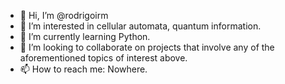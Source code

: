 - 👋 Hi, I’m @rodrigoirm
- 👀 I’m interested in cellular automata, quantum information.
- 🌱 I’m currently learning Python.
- 💞️ I’m looking to collaborate on projects that involve any of the aforementioned topics of interest above.
- 📫 How to reach me: Nowhere.

<!---
rodrigoirm/rodrigoirm is a ✨ special ✨ repository because its `README.md` (this file) appears on your GitHub profile.
You can click the Preview link to take a look at your changes.
--->
